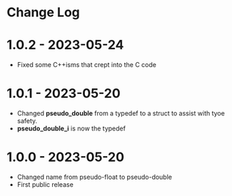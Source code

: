 # Change Log

# 1.0.2 - 2023-05-24

* Fixed some C++isms that crept into the C code

# 1.0.1 - 2023-05-20

* Changed **pseudo_double** from a typedef to a struct to assist with tyoe safety.
* **pseudo_double_i** is now the typedef

# 1.0.0 - 2023-05-20

* Changed name from pseudo-float to pseudo-double
* First public release
